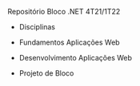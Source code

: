 Repositório Bloco .NET 4T21/1T22

- Disciplinas

* Fundamentos Aplicações Web
 
* Desenvolvimento Aplicações Web
 
* Projeto de Bloco